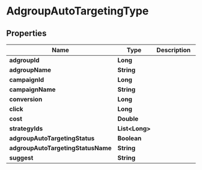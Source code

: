 

# AdgroupAutoTargetingType


## Properties

Name | Type | Description | Notes
------------ | ------------- | ------------- | -------------
**adgroupId** | **Long** |  |  [optional]
**adgroupName** | **String** |  |  [optional]
**campaignId** | **Long** |  |  [optional]
**campaignName** | **String** |  |  [optional]
**conversion** | **Long** |  |  [optional]
**click** | **Long** |  |  [optional]
**cost** | **Double** |  |  [optional]
**strategyIds** | **List&lt;Long&gt;** |  |  [optional]
**adgroupAutoTargetingStatus** | **Boolean** |  |  [optional]
**adgroupAutoTargetingStatusName** | **String** |  |  [optional]
**suggest** | **String** |  |  [optional]



